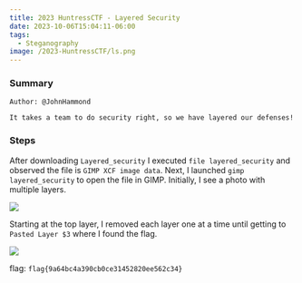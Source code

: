 ```yaml
---
title: 2023 HuntressCTF - Layered Security
date: 2023-10-06T15:04:11-06:00
tags:
  - Steganography
image: /2023-HuntressCTF/ls.png
---
```


### Summary
```
Author: @JohnHammond  
  
It takes a team to do security right, so we have layered our defenses!
```

### Steps

After downloading ```Layered_security``` I executed ```file layered_security``` and observed the file is ```GIMP XCF image data```.  Next, I launched ```gimp layered_security``` to open the file in GIMP.  Initially, I see a photo with multiple layers. 

![](/2023-HuntressCTF/lsgimp.png)


Starting at the top layer, I removed each layer one at a time until getting to ```Pasted Layer $3``` where I found the flag. 

![](/2023-HuntressCTF/lsflag.png)

flag: ```flag{9a64bc4a390cb0ce31452820ee562c34}```
